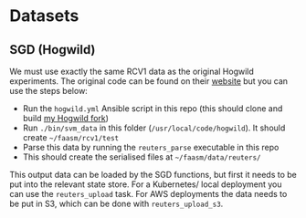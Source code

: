 # Datasets

## SGD (Hogwild)

We must use exactly the same RCV1 data as the original Hogwild experiments. The original code can be found
on their [website](http://i.stanford.edu/hazy/victor/Hogwild/) but you can use the steps below:

- Run the `hogwild.yml` Ansible script in this repo (this should clone and build [my Hogwild fork](https://github.com/Shillaker/hogwild))
- Run `./bin/svm_data` in this folder (`/usr/local/code/hogwild`). It should create `~/faasm/rcv1/test`
- Parse this data by running the `reuters_parse` executable in this repo
- This should create the serialised files at `~/faasm/data/reuters/`

This output data can be loaded by the SGD functions, but first it needs to be put into the relevant state store.
For a Kubernetes/ local deployment you can use the `reuters_upload` task. For AWS deployments the data needs to
be put in S3, which can be done with `reuters_upload_s3`.
